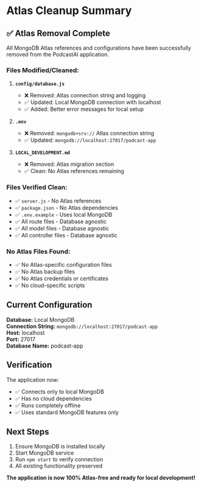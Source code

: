 # Atlas Cleanup Summary

## ✅ Atlas Removal Complete

All MongoDB Atlas references and configurations have been successfully removed from the PodcastAI application.

### Files Modified/Cleaned:

1. **`config/database.js`**
   - ❌ Removed: Atlas connection string and logging
   - ✅ Updated: Local MongoDB connection with localhost
   - ✅ Added: Better error messages for local setup

2. **`.env`** 
   - ❌ Removed: `mongodb+srv://` Atlas connection string
   - ✅ Updated: `mongodb://localhost:27017/podcast-app`

3. **`LOCAL_DEVELOPMENT.md`**
   - ❌ Removed: Atlas migration section
   - ✅ Clean: No Atlas references remaining

### Files Verified Clean:
- ✅ `server.js` - No Atlas references
- ✅ `package.json` - No Atlas dependencies
- ✅ `.env.example` - Uses local MongoDB
- ✅ All route files - Database agnostic
- ✅ All model files - Database agnostic
- ✅ All controller files - Database agnostic

### No Atlas Files Found:
- ✅ No Atlas-specific configuration files
- ✅ No Atlas backup files
- ✅ No Atlas credentials or certificates
- ✅ No cloud-specific scripts

## Current Configuration

**Database:** Local MongoDB  
**Connection String:** `mongodb://localhost:27017/podcast-app`  
**Host:** localhost  
**Port:** 27017  
**Database Name:** podcast-app  

## Verification

The application now:
- ✅ Connects only to local MongoDB
- ✅ Has no cloud dependencies
- ✅ Runs completely offline
- ✅ Uses standard MongoDB features only

## Next Steps

1. Ensure MongoDB is installed locally
2. Start MongoDB service
3. Run `npm start` to verify connection
4. All existing functionality preserved

**The application is now 100% Atlas-free and ready for local development!**
